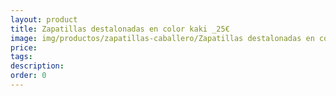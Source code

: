 ```yaml
---
layout: product
title: Zapatillas destalonadas en color kaki _25€
image: img/productos/zapatillas-caballero/Zapatillas destalonadas en color kaki _25€.jpeg
price: 
tags: 
description: 
order: 0
---
```

